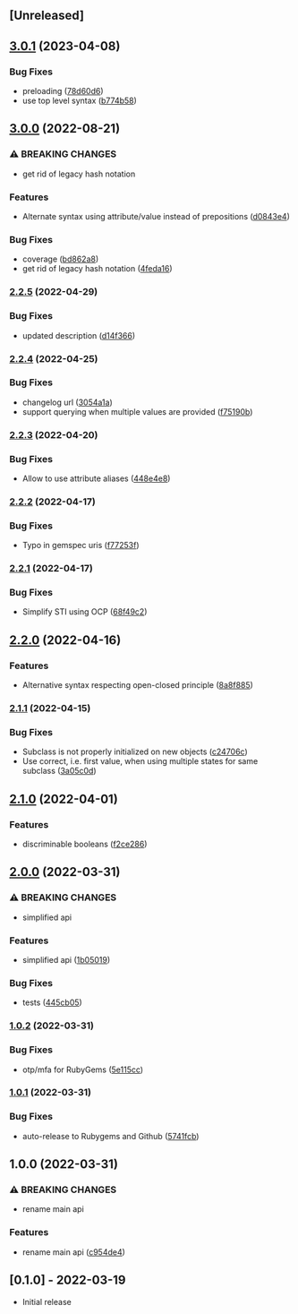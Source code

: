## [Unreleased]

## [3.0.1](https://github.com/gregorw/discriminable/compare/v3.0.0...v3.0.1) (2023-04-08)


### Bug Fixes

* preloading ([78d60d6](https://github.com/gregorw/discriminable/commit/78d60d6fafae5ba04c6feba60fa1c35a3c98ef03))
* use top level syntax ([b774b58](https://github.com/gregorw/discriminable/commit/b774b58c26488b22287b8ed92c30da93d58c73ef))

## [3.0.0](https://github.com/gregorw/discriminable/compare/v2.2.5...v3.0.0) (2022-08-21)


### ⚠ BREAKING CHANGES

* get rid of legacy hash notation

### Features

* Alternate syntax using attribute/value instead of prepositions ([d0843e4](https://github.com/gregorw/discriminable/commit/d0843e4fdf7d9721c29d7259f5c8f0746d345d9b))


### Bug Fixes

* coverage ([bd862a8](https://github.com/gregorw/discriminable/commit/bd862a835fc0239f0ac59cac1e051293b4b547bc))
* get rid of legacy hash notation ([4feda16](https://github.com/gregorw/discriminable/commit/4feda16be37df14dd159b321d3e45a16127fa922))

### [2.2.5](https://github.com/gregorw/discriminable/compare/v2.2.4...v2.2.5) (2022-04-29)


### Bug Fixes

* updated description ([d14f366](https://github.com/gregorw/discriminable/commit/d14f366129b31a0b02d8e2314911a45e20ce1f92))

### [2.2.4](https://github.com/gregorw/discriminable/compare/v2.2.3...v2.2.4) (2022-04-25)


### Bug Fixes

* changelog url ([3054a1a](https://github.com/gregorw/discriminable/commit/3054a1a0137d8d3cccb55d7f2f06cb392053dab0))
* support querying when multiple values are provided ([f75190b](https://github.com/gregorw/discriminable/commit/f75190bcf33dcbddf507626bc77aa4709a594f4d))

### [2.2.3](https://github.com/gregorw/discriminable/compare/v2.2.2...v2.2.3) (2022-04-20)


### Bug Fixes

* Allow to use attribute aliases ([448e4e8](https://github.com/gregorw/discriminable/commit/448e4e81925543f1ee4949898f0ac6628eb2d3fd))

### [2.2.2](https://github.com/gregorw/discriminable/compare/v2.2.1...v2.2.2) (2022-04-17)


### Bug Fixes

* Typo in gemspec uris ([f77253f](https://github.com/gregorw/discriminable/commit/f77253f2cb2f400e04baf3c7bd6083f42ae3aa6b))

### [2.2.1](https://github.com/gregorw/discriminable/compare/v2.2.0...v2.2.1) (2022-04-17)


### Bug Fixes

* Simplify STI using OCP ([68f49c2](https://github.com/gregorw/discriminable/commit/68f49c2d0b7a9437525fe0bc9ebef1927fccb2e8))

## [2.2.0](https://github.com/gregorw/discriminable/compare/v2.1.1...v2.2.0) (2022-04-16)


### Features

* Alternative syntax respecting open-closed principle ([8a8f885](https://github.com/gregorw/discriminable/commit/8a8f8857dc24753dc08f21b2bfbb7b4317b7ed5c))

### [2.1.1](https://github.com/gregorw/discriminable/compare/v2.1.0...v2.1.1) (2022-04-15)


### Bug Fixes

* Subclass is not properly initialized on new objects ([c24706c](https://github.com/gregorw/discriminable/commit/c24706c9e8cd4c80ea20016e341f010a5a3c792b))
* Use correct, i.e. first value, when using multiple states for same subclass ([3a05c0d](https://github.com/gregorw/discriminable/commit/3a05c0d3a76080a39f40b1d57ce2862316693f97))

## [2.1.0](https://github.com/gregorw/discriminable/compare/v2.0.0...v2.1.0) (2022-04-01)


### Features

* discriminable booleans ([f2ce286](https://github.com/gregorw/discriminable/commit/f2ce2867db9b9f0504474d7237faa9caaab96624))

## [2.0.0](https://github.com/gregorw/discriminable/compare/v1.0.2...v2.0.0) (2022-03-31)


### ⚠ BREAKING CHANGES

* simplified api

### Features

* simplified api ([1b05019](https://github.com/gregorw/discriminable/commit/1b05019dc42aff7fe9ce5c752d7ce8ce09f5b4b7))


### Bug Fixes

* tests ([445cb05](https://github.com/gregorw/discriminable/commit/445cb053786c7a862dbeadcaa1af901832465632))

### [1.0.2](https://github.com/gregorw/discriminable/compare/v1.0.1...v1.0.2) (2022-03-31)


### Bug Fixes

* otp/mfa for RubyGems ([5e115cc](https://github.com/gregorw/discriminable/commit/5e115ccb7dfe06ccfe18d1ea1462512c9ca59f87))

### [1.0.1](https://github.com/gregorw/discriminable/compare/v1.0.0...v1.0.1) (2022-03-31)


### Bug Fixes

* auto-release to Rubygems and Github ([5741fcb](https://github.com/gregorw/discriminable/commit/5741fcb6381c7392ce323b520bfa474c13bc0168))

## 1.0.0 (2022-03-31)


### ⚠ BREAKING CHANGES

* rename main api

### Features

* rename main api ([c954de4](https://github.com/gregorw/discriminable/commit/c954de437753135d04eb33af9de75b0b49745a6a))

## [0.1.0] - 2022-03-19

- Initial release

